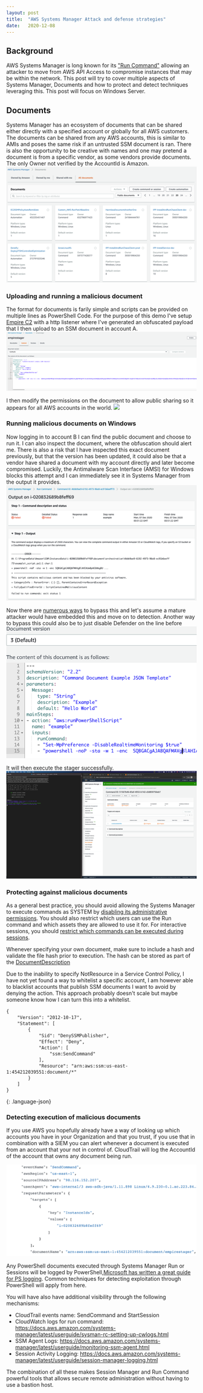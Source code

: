 ```yaml
---
layout: post
title:  "AWS Systems Manager Attack and defense strategies"
date:   2020-12-08
---
```

## Background
AWS Systems Manager is long known for its ["Run Command"](https://docs.aws.amazon.com/systems-manager/latest/userguide/execute-remote-commands.html) allowing an attacker to move from AWS API Access to compromise instances that may be within the network. This post will try to cover multiple aspects of Systems Manager, Documents and how to protect and detect techniques leveraging this. This post will focus on Windows Server.

## Documents
Systems Manager has an ecosystem of documents that can be shared either directly with a specified account or globally for all AWS customers. The documents can be shared from any AWS accounts, this is similar to AMIs and poses the same risk if an untrusted SSM document is ran. There is also the opportunity to be creative with names and one may pretend a document is from a specific vendor, as some vendors provide documents. The only Owner not verified by the AccountId is Amazon.
![](/image/ssmdocuments.png)

### Uploading and running a malicious document
The format for documents is farily simple and scripts can be provided on multiple lines as PowerShell Code. For the purpose of this demo I've setup [Empire C2](https://github.com/bc-security/empire) with a http listener where I've generated an obfuscated payload that I then upload to an SSM document in account A. 
![](/image/aws_ssm_document.png)

I then modify the permissions on the document to allow public sharing so it appears for all AWS accounts in the world.
![](/imahge/sharing.png)

### Running malicious documents on Windows
Now logging in to account B I can find the public document and choose to run it. I can also inspect the document, where the obfuscation should alert me. There is also a risk that I have inspected this exact document previously, but that the version has been updated, it could also be that a vendor have shared a document with my account directly and later become compromised. Luckily, the Antimalware Scan Interface (AMSI) for Windows blocks this attempt and I can immediately see it in Systems Manager from the output it provides. 
![](/image/ssmoutput.png)

Now there are [numerous ways](https://blog.f-secure.com/hunting-for-amsi-bypasses/) to bypass this and let's assume a mature attacker would have embedded this and move on to detection. Another way to bypass this could also be to just disable Defender on the line before
![](/image/ssm2.png)

It will then execute the stager successfully. 
![](/image/empire.png)

### Protecting against malicious documents
As a general best practice, you should avoid allowing the Systems Manager to execute commands as SYSTEM by [disabling its administrative permissions](https://docs.aws.amazon.com/systems-manager/latest/userguide/session-manager-getting-started-ssm-user-permissions.html). You should also restrict which users can use the Run command and which assets they are allowed to use it for. For interactive sessions, you should [restrict which commands can be executed during sessions](https://docs.aws.amazon.com/systems-manager/latest/userguide/session-manager-restrict-command-access.html).

Whenever specifying your own document, make sure to include a hash and validate the file hash prior to execution. The hash can be stored as part of the [DocumentDescription](https://docs.aws.amazon.com/systems-manager/latest/APIReference/API_DocumentDescription.html)

Due to the inability to specify NotResource in a Service Control Policy, I have not yet found a way to whitelist a specific account, I am however able to blacklist accounts that publish SSM documents I want to avoid by denying the action. This approach probably doesn't scale but maybe someone know how I can turn this into a whitelist. 
```
{
    "Version": "2012-10-17",
    "Statement": [
        {
            "Sid": "DenySSMPublisher",
            "Effect": "Deny",
            "Action": [
                "ssm:SendCommand"
            ],
            "Resource": "arn:aws:ssm:us-east-1:454212039551:document/*"
        }
    ]
}
```
{: .language-json}

### Detecting execution of malicious documents
If you use AWS you hopefully already have a way of looking up which accounts you have in your Organization and that you trust, if you use that in combination with a SIEM you can alert whenever a document is executed from an account that your not in control of. CloudTrail will log the AccountId of the account that owns any document being run. 

![](/image/ssmdocct.png)

Any PowerShell documents executed through Systems Manager Run or Sessions will be logged by PowerShell,[Microsoft has written a great guide for PS logging](https://devblogs.microsoft.com/powershell/powershell-the-blue-team/). Common techniques for detecting exploitation through PowerShell will apply from here. 

You will have also have additional visibility through the following mechanisms:
- CloudTrail events name: SendCommand and StartSession
- CloudWatch logs for run command: https://docs.aws.amazon.com/systems-manager/latest/userguide/sysman-rc-setting-up-cwlogs.html
- SSM Agent Logs: https://docs.aws.amazon.com/systems-manager/latest/userguide/monitoring-ssm-agent.html
- Session Activity Logging: https://docs.aws.amazon.com/systems-manager/latest/userguide/session-manager-logging.html

The combination of all these makes Session Manager and Run Command powerful tools that allows secure remote administration without having to use a bastion host.